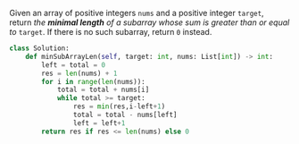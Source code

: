 Given an array of positive integers `nums` and a positive integer `target`, return _the **minimal length** of a_ _subarray_ _whose sum is greater than or equal to_ `target`. If there is no such subarray, return `0` instead.

```python
class Solution:
    def minSubArrayLen(self, target: int, nums: List[int]) -> int:
        left = total = 0
        res = len(nums) + 1
        for i in range(len(nums)):
            total = total + nums[i]
            while total >= target:
                res = min(res,i-left+1)
                total = total - nums[left]
                left = left+1
        return res if res <= len(nums) else 0
```

